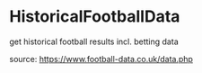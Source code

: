 # HistoricalFootballData
get historical football results incl. betting data

source: https://www.football-data.co.uk/data.php
